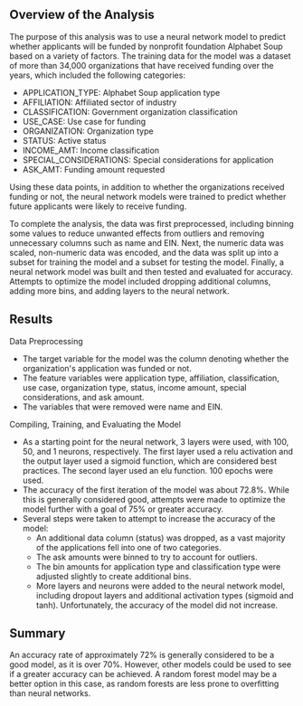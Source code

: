 ## Overview of the Analysis

The purpose of this analysis was to use a neural network model to predict whether applicants will be funded by nonprofit foundation Alphabet Soup based on a variety of factors. The training data for the model was a dataset of more than 34,000 organizations that have received funding over the years, which included the following categories:

* APPLICATION_TYPE: Alphabet Soup application type
* AFFILIATION: Affiliated sector of industry
* CLASSIFICATION: Government organization classification
* USE_CASE: Use case for funding
* ORGANIZATION: Organization type
* STATUS: Active status
* INCOME_AMT: Income classification
* SPECIAL_CONSIDERATIONS: Special considerations for application
* ASK_AMT: Funding amount requested

Using these data points, in addition to whether the organizations received funding or not, the neural network models were trained to predict whether future applicants were likely to receive funding. 

To complete the analysis, the data was first preprocessed, including binning some values to reduce unwanted effects from outliers and removing unnecessary columns such as name and EIN. Next, the numeric data was scaled, non-numeric data was encoded, and the data was split up into a subset for training the model and a subset for testing the model. Finally, a neural network model was built and then tested and evaluated for accuracy. Attempts to optimize the model included dropping additional columns, adding more bins, and adding layers to the neural network. 

## Results

Data Preprocessing
* The target variable for the model was the column denoting whether the organization's application was funded or not.
* The feature variables were application type, affiliation, classification, use case, organization type, status, income amount, special considerations, and ask amount.
* The variables that were removed were name and EIN.

Compiling, Training, and Evaluating the Model
* As a starting point for the neural network, 3 layers were used, with 100, 50, and 1 neurons, respectively. The first layer used a relu activation and the output layer used a sigmoid function, which are considered best practices. The second layer used an elu function. 100 epochs were used.
* The accuracy of the first iteration of the model was about 72.8%. While this is generally considered good, attempts were made to optimize the model further with a goal of 75% or greater accuracy.
* Several steps were taken to attempt to increase the accuracy of the model:
  * An additional data column (status) was dropped, as a vast majority of the applications fell into one of two categories.
  * The ask amounts were binned to try to account for outliers.
  * The bin amounts for application type and classification type were adjusted slightly to create additional bins.
  * More layers and neurons were added to the neural network model, including dropout layers and additional activation types (sigmoid and tanh). Unfortunately, the accuracy of the model did not increase. 

## Summary

An accuracy rate of approximately 72% is generally considered to be a good model, as it is over 70%. However, other models could be used to see if a greater accuracy can be achieved. A random forest model may be a better option in this case, as random forests are less prone to overfitting than neural networks. 